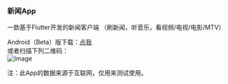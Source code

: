 ### 新闻App

一款基于Flutter开发的新闻客户端
（刷新闻，听音乐，看视频/电视/电影/MTV）

Android（Beta）版下载：<a href="https://github.com/bytegriffin/news_app/releases/download/%E6%96%B0%E9%97%BBApp-0.5.0-beta/App-0.5.0-beta.apk">点我</a>   
或者扫描下列二维码：   
![Image](https://raw.githubusercontent.com/bytegriffin/news_app/master/qrcode.png)


注：此App的数据来源于互联网，仅用来测试使用。

